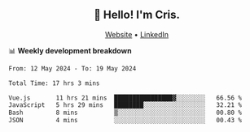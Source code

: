 
<h2 align="center">👋 Hello! I'm Cris.</h2>
<p align="center">
  <a href="https://www.criscunas.dev">Website</a> •
  <a href="https://www.linkedin.com/in/cristophercunas/">LinkedIn</a> 
</p>


📊 **Weekly development breakdown**
<!--START_SECTION:waka-->

```txt
From: 12 May 2024 - To: 19 May 2024

Total Time: 17 hrs 3 mins

Vue.js       11 hrs 21 mins  ████████████████▓░░░░░░░░   66.56 %
JavaScript   5 hrs 29 mins   ████████░░░░░░░░░░░░░░░░░   32.21 %
Bash         8 mins          ▒░░░░░░░░░░░░░░░░░░░░░░░░   00.80 %
JSON         4 mins          ░░░░░░░░░░░░░░░░░░░░░░░░░   00.43 %
```

<!--END_SECTION:waka-->
